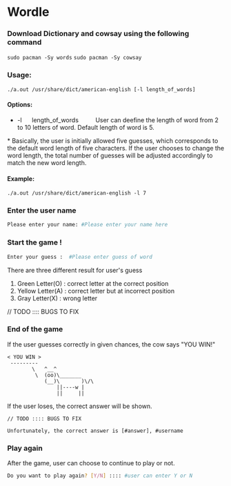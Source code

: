 <h1 id="wordle">Wordle</h1>

### Download Dictionary and cowsay using the following command

``` sudo pacman -Sy words ```
``` sudo pacman -Sy cowsay ```

### Usage:

``` ./a.out /usr/share/dict/american-english [-l length_of_words] ```

#### Options:

* -l &nbsp;&nbsp;&nbsp;&nbsp;&nbsp;length_of_words &nbsp;&nbsp;&nbsp;&nbsp;&nbsp;&nbsp;&nbsp;&nbsp; User can deefine the length of word from 2 to 10 letters of word. Default length of word is 5.

\* Basically, the user is initially allowed five guesses, which corresponds to the default word length of five characters. If the user chooses to change the word length, the total number of guesses will be adjusted accordingly to match the new word length.

#### Example:

``` ./a.out /usr/share/dict/american-english -l 7 ```

### Enter the user name

```bash
Please enter your name: #Please enter your name here
```

### Start the game !

```bash 
Enter your guess :  #Please enter guess of word 
```

There are three different result for user's guess
1) Green Letter(O) : correct letter at the correct position
2) Yellow Letter(A) : correct letter but at incorrect position
3) Gray Letter(X) : wrong letter

// TODO :::: BUGS TO FIX

### End of the game
If the user guesses correctly in given chances, the cow says "YOU WIN!"

``` _________ 
< YOU WIN >
 --------- 
        \   ^__^
         \  (oo)\_______
            (__)\       )\/\
                ||----w |
                ||     ||
```
If the user loses, the correct answer will be shown.
```
// TODO :::: BUGS TO FIX

Unfortunately, the correct answer is [#answer], #username 
```

### Play again
After the game, user can choose to continue to play or not.

```bash
Do you want to play again? [Y/N] :::: #user can enter Y or N
```

